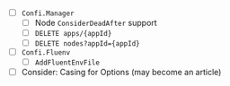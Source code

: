 - [ ] `Confi.Manager` <VERSION>
    - [ ] Node `ConsiderDeadAfter` support
    - [ ] `DELETE apps/{appId}`
    - [ ] `DELETE nodes?appId={appId}`
- [ ] `Confi.Fluenv` <VERSION>
    - [ ] `AddFluentEnvFile`
- [ ] Consider: Casing for Options (may become an article) 